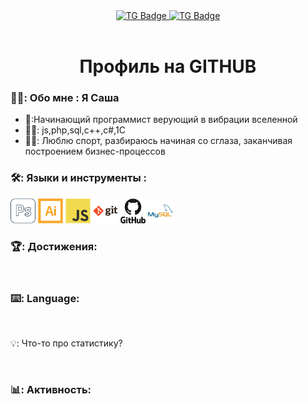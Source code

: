  <div id="badges" align ="center">
  <a href="https://t.me/Alectse">
    <img src="https://img.shields.io/badge/TG-blue?style=for-the-badge&logo=TG&logoColor=white" alt="TG Badge" />
  </a>
  <a href= "https://mail.google.com/mail/u/0/#inbox">
    <img src="https://img.shields.io/badge/EMAIL-red?style=for-the-badge&logo=Gmail&logColor=white" alt="TG Badge"/>
  </a>
</div>
<div id="viewprof" align="center" >
    <img src="https://komarev.com/ghpvc/?username=Alexsuzztse&style=flat-square&color=blue" alt=""/>
</div>
<div id="heythere" align="center">
  <h1> Профиль на GITHUB </h1>
</div>

### 👩‍💻: Обо мне : Я Саша
- 🧠:Начинающий программист верующий в вибрации вселенной
- 👩‍✈️: js,php,sql,c++,c#,1C
- 🚴‍♀: Люблю спорт, разбираюсь начиная со сглаза, заканчивая построением бизнес-процессов

### 🛠️: Языки и инструменты :

<div>
 <img src="https://github.com/devicons/devicon/blob/master/icons/photoshop/photoshop-line.svg" width="40" height="40"/>
 <img src="https://github.com/devicons/devicon/blob/master/icons/illustrator/illustrator-line.svg" width="40" height="40"/>
 <img src="https://github.com/devicons/devicon/blob/master/icons/javascript/javascript-original.svg" width="40" height="40"/>
 <img src="https://github.com/devicons/devicon/blob/master/icons/git/git-original-wordmark.svg" width="40" height="40"/>
 <img src="https://github.com/devicons/devicon/blob/master/icons/github/github-original-wordmark.svg" width="40" height="40"/>
 <img src="https://github.com/devicons/devicon/blob/master/icons/mysql/mysql-original-wordmark.svg" width="40" height="40"/> 
</div>

### 🏆: Достижения:
<div>
  <img src="https://github-profile-trophy.vercel.app/?username=Alexsuzztse" alt=""/>
</div>

### ⌨️: Language:

<div>
 <img src="https://github-readme-stats.vercel.app/api/top-langs/?username=Alexsuzztse" alt=""/>
</div>

💡: Что-то про статистику?
<div>
<img src="https://github-readme-stats.vercel.app/api?username=anuraghazra&show_icons=true&theme=radical" alt=""/>
</div>

### 📊: Активность:
<div>
 <img src="https://github-readme-activity-graph.vercel.app/graph?username=Alexsuzztse&theme=dracula" alt=""/>
</div>
<!--
**Alexsuzztse/Alexsuzztse** is a ✨ _special_ ✨ repository because its `README.md` (this file) appears on your GitHub profile.

Here are some ideas to get you started:

- 🔭 I’m currently working on ...
- 🌱 I’m currently learning ...
- 👯 I’m looking to collaborate on ...
- 🤔 I’m looking for help with ...
- 💬 Ask me about ...
- 📫 How to reach me: ...
- 😄 Pronouns: ...
- ⚡ Fun fact: ...
-->
